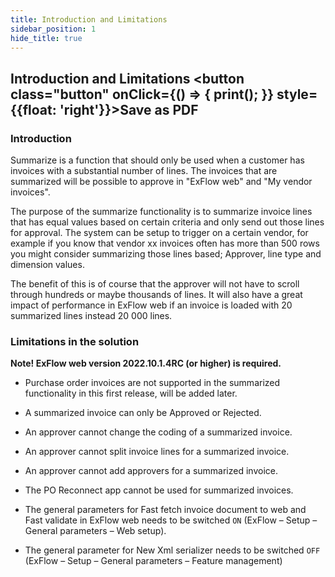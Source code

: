 ```yaml
---
title: Introduction and Limitations
sidebar_position: 1
hide_title: true
---
```

## Introduction and Limitations <button class="button" onClick={() => { print(); }} style={{float: 'right'}}>Save as PDF</button>

### Introduction
Summarize is a function that should only be used when a customer has invoices with a substantial number of lines. The invoices that are summarized will be possible to approve in "ExFlow web" and "My vendor invoices". 

The purpose of the summarize functionality is to summarize invoice lines that has equal values based on certain criteria and only send out those lines for approval. The system can be setup to trigger on a certain vendor, for example if you know that vendor xx invoices often has more than 500 rows you might consider summarizing those lines based;  Approver, line type and dimension values. 

The benefit of this is of course that the approver will not have to scroll through hundreds or maybe thousands of lines. It will also have a great impact of performance in ExFlow web if an invoice is loaded with 20 summarized lines instead 20 000 lines.


### Limitations in the solution

**Note! ExFlow web version 2022.10.1.4RC (or higher) is required.**

- Purchase order invoices are not supported in the summarized functionality in this first release, will be added later. 

- A summarized invoice can only be Approved or Rejected.

- An approver cannot change the coding of a summarized invoice.

- An approver cannot split invoice lines for a summarized invoice.

- An approver cannot add approvers for a summarized invoice.

- The PO Reconnect app cannot be used for summarized invoices.

- The general parameters for Fast fetch invoice document to web and Fast validate in ExFlow web needs to be switched `ON` (ExFlow – Setup – General parameters – Web setup).
- The general parameter for New Xml serializer needs to be switched `OFF` (ExFlow – Setup – General parameters – Feature management)
